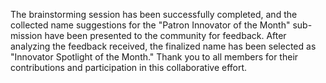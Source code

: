

The brainstorming session has been successfully completed, and the collected name suggestions for the "Patron Innovator of the Month" sub-mission have been presented to the community for feedback. After analyzing the feedback received, the finalized name has been selected as "Innovator Spotlight of the Month." Thank you to all members for their contributions and participation in this collaborative effort.